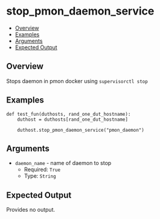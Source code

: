 # stop_pmon_daemon_service

- [Overview](#overview)
- [Examples](#examples)
- [Arguments](#arguments)
- [Expected Output](#expected-output)

## Overview
Stops daemon in pmon docker using `supervisorctl stop`

## Examples
```
def test_fun(duthosts, rand_one_dut_hostname):
    duthost = duthosts[rand_one_dut_hostname]

    duthost.stop_pmon_daemon_service("pmon_daemon")
```

## Arguments
- `daemon_name` - name of daemon to stop
    - Required: `True`
    - Type: `String`

## Expected Output
Provides no output.
